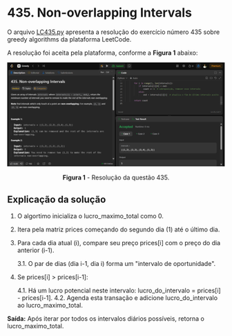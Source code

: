 # 435. Non-overlapping Intervals

O arquivo [LC435.py](.GreedLeetCode_Questoes/LC435.py) apresenta a resolução do exercício número 435 sobre greedy algorithms da plataforma LeetCode.

A resolução foi aceita pela plataforma, conforme a **Figura 1** abaixo:

<center>

![435.py](../assets\Questaomedium.png)

**Figura 1** - Resolução da questão 435.

</center>

## Explicação da solução

1. O algortimo inicializa o lucro_maximo_total como 0.

2. Itera pela matriz prices começando do segundo dia (1) até o último dia.

3. Para cada dia atual (i), compare seu preço prices[i] com o preço do dia anterior (i-1).

    3.1. O par de dias (dia i-1, dia i) forma um "intervalo de oportunidade".

4. Se prices[i] > prices[i-1]: 

    4.1. Há um lucro potencial neste intervalo: lucro_do_intervalo = prices[i] - prices[i-1].
    4.2. Agenda esta transação e adicione lucro_do_intervalo ao lucro_maximo_total.

**Saída:** Após iterar por todos os intervalos diários possíveis, retorna o lucro_maximo_total.